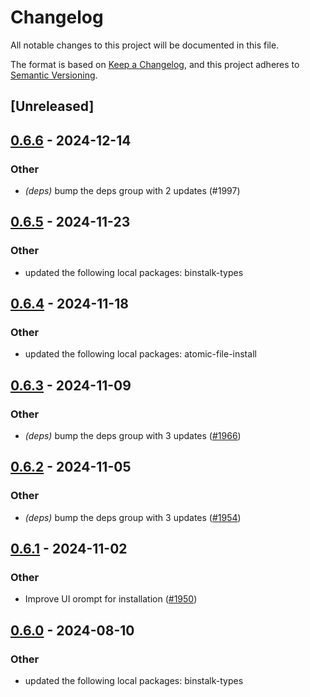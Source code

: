 # Changelog
All notable changes to this project will be documented in this file.

The format is based on [Keep a Changelog](https://keepachangelog.com/en/1.0.0/),
and this project adheres to [Semantic Versioning](https://semver.org/spec/v2.0.0.html).

## [Unreleased]

## [0.6.6](https://github.com/cargo-bins/cargo-binstall/compare/binstalk-bins-v0.6.5...binstalk-bins-v0.6.6) - 2024-12-14

### Other

- *(deps)* bump the deps group with 2 updates (#1997)

## [0.6.5](https://github.com/cargo-bins/cargo-binstall/compare/binstalk-bins-v0.6.4...binstalk-bins-v0.6.5) - 2024-11-23

### Other

- updated the following local packages: binstalk-types

## [0.6.4](https://github.com/cargo-bins/cargo-binstall/compare/binstalk-bins-v0.6.3...binstalk-bins-v0.6.4) - 2024-11-18

### Other

- updated the following local packages: atomic-file-install

## [0.6.3](https://github.com/cargo-bins/cargo-binstall/compare/binstalk-bins-v0.6.2...binstalk-bins-v0.6.3) - 2024-11-09

### Other

- *(deps)* bump the deps group with 3 updates ([#1966](https://github.com/cargo-bins/cargo-binstall/pull/1966))

## [0.6.2](https://github.com/cargo-bins/cargo-binstall/compare/binstalk-bins-v0.6.1...binstalk-bins-v0.6.2) - 2024-11-05

### Other

- *(deps)* bump the deps group with 3 updates ([#1954](https://github.com/cargo-bins/cargo-binstall/pull/1954))

## [0.6.1](https://github.com/cargo-bins/cargo-binstall/compare/binstalk-bins-v0.6.0...binstalk-bins-v0.6.1) - 2024-11-02

### Other

- Improve UI orompt for installation ([#1950](https://github.com/cargo-bins/cargo-binstall/pull/1950))

## [0.6.0](https://github.com/cargo-bins/cargo-binstall/compare/binstalk-bins-v0.5.0...binstalk-bins-v0.6.0) - 2024-08-10

### Other
- updated the following local packages: binstalk-types
